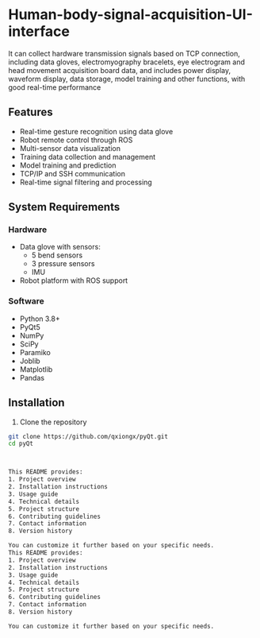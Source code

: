 # Human-body-signal-acquisition-UI-interface
It can collect hardware transmission signals based on TCP connection, including data gloves, electromyography bracelets, eye electrogram and head movement acquisition board data, and includes power display, waveform display, data storage, model training and other functions, with good real-time performance

## Features

- Real-time gesture recognition using data glove
- Robot remote control through ROS
- Multi-sensor data visualization
- Training data collection and management
- Model training and prediction
- TCP/IP and SSH communication
- Real-time signal filtering and processing

## System Requirements

### Hardware
- Data glove with sensors:
  - 5 bend sensors
  - 3 pressure sensors
  - IMU
- Robot platform with ROS support

### Software
- Python 3.8+
- PyQt5
- NumPy
- SciPy
- Paramiko
- Joblib
- Matplotlib
- Pandas

## Installation

1. Clone the repository
```bash
git clone https://github.com/qxiongx/pyQt.git
cd pyQt



This README provides:
1. Project overview
2. Installation instructions
3. Usage guide
4. Technical details
5. Project structure
6. Contributing guidelines
7. Contact information
8. Version history

You can customize it further based on your specific needs.
This README provides:
1. Project overview
2. Installation instructions
3. Usage guide
4. Technical details
5. Project structure
6. Contributing guidelines
7. Contact information
8. Version history

You can customize it further based on your specific needs.
